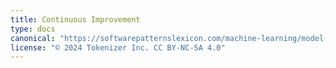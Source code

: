 ```yaml
---
title: Continuous Improvement
type: docs
canonical: "https://softwarepatternslexicon.com/machine-learning/model-maintenance-patterns/continuous-improvement"
license: "© 2024 Tokenizer Inc. CC BY-NC-SA 4.0"
---
```

